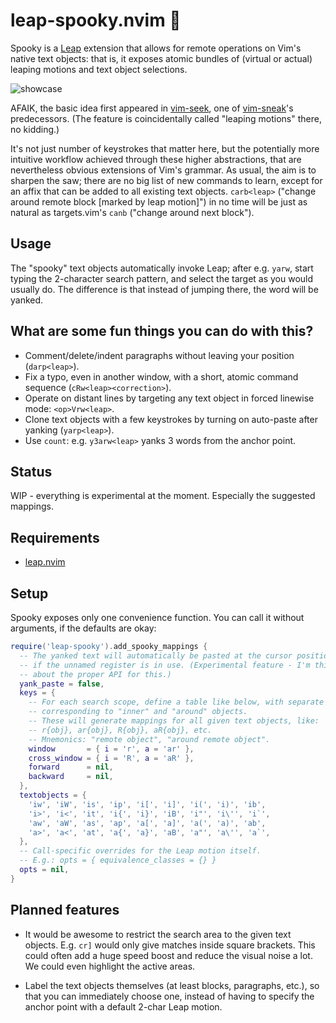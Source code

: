 # leap-spooky.nvim 👻

Spooky is a [Leap](https://github.com/ggandor/leap.nvim) extension that allows
for remote operations on Vim's native text objects: that is, it exposes atomic
bundles of (virtual or actual) leaping motions and text object selections.

![showcase](../media/showcase.gif?raw=true)

AFAIK, the basic idea first appeared in
[vim-seek](https://github.com/goldfeld/vim-seek), one of
[vim-sneak](https://github.com/justinmk/vim-sneak)'s predecessors. (The feature
is coincidentally called "leaping motions" there, no kidding.)

It's not just number of keystrokes that matter here, but the potentially more
intuitive workflow achieved through these higher abstractions, that are
nevertheless obvious extensions of Vim's grammar. As usual, the aim is to
sharpen the saw; there are no big list of new commands to learn, except for an
affix that can be added to all existing text objects. `carb<leap>` ("change
around remote block [marked by leap motion]") in no time will be just as natural
as targets.vim's `canb` ("change around next block").

## Usage

The "spooky" text objects automatically invoke Leap; after e.g. `yarw`, start
typing the 2-character search pattern, and select the target as you would
usually do. The difference is that instead of jumping there, the word will be
yanked.

## What are some fun things you can do with this?

- Comment/delete/indent paragraphs without leaving your position (`darp<leap>`).
- Fix a typo, even in another window, with a short, atomic command sequence
  (`cRw<leap><correction>`).
- Operate on distant lines by targeting any text object in forced linewise mode:
  `<op>Vrw<leap>`.
- Clone text objects with a few keystrokes by turning on auto-paste after
  yanking (`yarp<leap>`).
- Use `count`: e.g. `y3arw<leap>` yanks 3 words from the anchor point.

## Status

WIP - everything is experimental at the moment. Especially the suggested
mappings.

## Requirements

* [leap.nvim](https://github.com/ggandor/leap.nvim)

## Setup

Spooky exposes only one convenience function. You can call it without arguments,
if the defaults are okay:

```lua
require('leap-spooky').add_spooky_mappings {
  -- The yanked text will automatically be pasted at the cursor position
  -- if the unnamed register is in use. (Experimental feature - I'm thinking
  -- about the proper API for this.)
  yank_paste = false,
  keys = { 
    -- For each search scope, define a table like below, with separate affixes
    -- corresponding to "inner" and "around" objects.
    -- These will generate mappings for all given text objects, like:
    -- r{obj}, ar{obj}, R{obj}, aR{obj}, etc.
    -- Mnemonics: "remote object", "around remote object".
    window       = { i = 'r', a = 'ar' },
    cross_window = { i = 'R', a = 'aR' },
    forward      = nil,
    backward     = nil,
  },
  textobjects = {
    'iw', 'iW', 'is', 'ip', 'i[', 'i]', 'i(', 'i)', 'ib',
    'i>', 'i<', 'it', 'i{', 'i}', 'iB', 'i"', 'i\'', 'i`',
    'aw', 'aW', 'as', 'ap', 'a[', 'a]', 'a(', 'a)', 'ab',
    'a>', 'a<', 'at', 'a{', 'a}', 'aB', 'a"', 'a\'', 'a`',
  },
  -- Call-specific overrides for the Leap motion itself.
  -- E.g.: opts = { equivalence_classes = {} }
  opts = nil,
}
```

## Planned features

- It would be awesome to restrict the search area to the given text objects.
  E.g. `cr]` would only give matches inside square brackets. This could often
  add a huge speed boost and reduce the visual noise a lot. We could even
  highlight the active areas.

- Label the text objects themselves (at least blocks, paragraphs, etc.), so that
  you can immediately choose one, instead of having to specify the anchor point
  with a default 2-char Leap motion.
